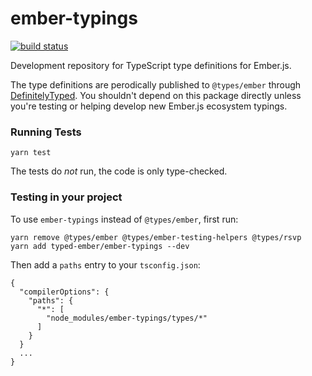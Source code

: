 # ember-typings

[![build status](https://travis-ci.org/typed-ember/ember-typings.svg?branch=master)](https://travis-ci.org/typed-ember/ember-typings)

Development repository for TypeScript type definitions for Ember.js.

The type definitions are perodically published to `@types/ember` through [DefinitelyTyped](https://github.com/DefinitelyTyped/DefinitelyTyped). You shouldn't depend on this package directly unless you're testing or helping develop new Ember.js ecosystem typings.

### Running Tests

```
yarn test
```

The tests do *not* run, the code is only type-checked.

### Testing in your project

To use `ember-typings` instead of `@types/ember`, first run:

```
yarn remove @types/ember @types/ember-testing-helpers @types/rsvp
yarn add typed-ember/ember-typings --dev
```

Then add a `paths` entry to your `tsconfig.json`:
```
{
  "compilerOptions": {
    "paths": {
      "*": [
        "node_modules/ember-typings/types/*"
      ]
    }
  }
  ...
}
```
